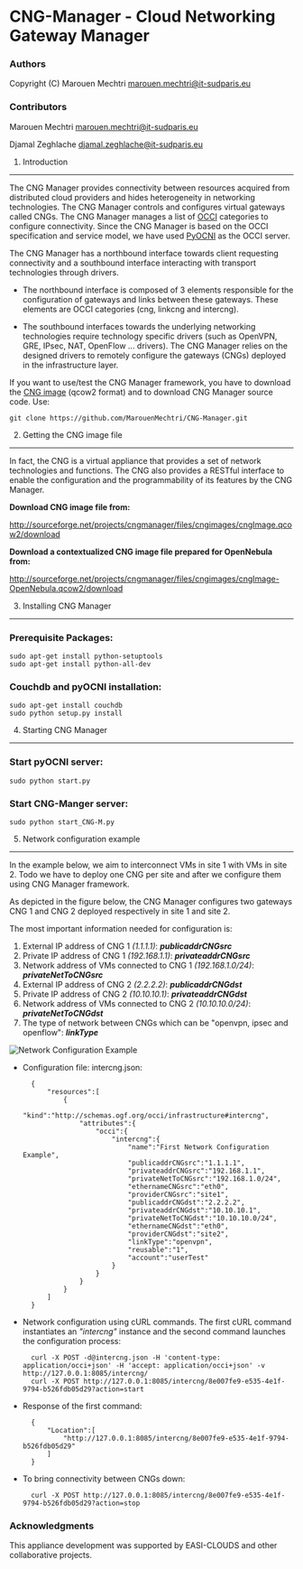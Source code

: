 CNG-Manager - Cloud Networking Gateway Manager
==============================================

### Authors

Copyright (C) Marouen Mechtri <marouen.mechtri@it-sudparis.eu>

### Contributors

Marouen Mechtri <marouen.mechtri@it-sudparis.eu>

Djamal Zeghlache <djamal.zeghlache@it-sudparis.eu>

1. Introduction
---------------

The CNG Manager provides connectivity between resources acquired from distributed cloud providers
and hides heterogeneity in networking technologies. The CNG Manager controls and configures virtual gateways called CNGs.
The CNG Manager manages a list of [OCCI](http://occi-wg.org/) categories to configure connectivity. Since the CNG Manager is based on the OCCI
specification and service model, we have used [PyOCNI](https://github.com/jordan-developer/pyOCNI) as the OCCI server.

The CNG Manager has a northbound interface towards client requesting connectivity and a southbound interface
interacting with transport technologies through drivers.

* The northbound interface is composed of 3 elements responsible for the configuration of
gateways and links between these gateways. These elements are OCCI categories (cng, linkcng and intercng).


* The southbound interfaces towards the underlying networking technologies require technology specific drivers (such as
OpenVPN, GRE, IPsec, NAT, OpenFlow ... drivers). The CNG Manager relies on the designed drivers to remotely configure
the gateways (CNGs) deployed in the infrastructure layer.

If you want to use/test the CNG Manager framework, you have to download the [CNG image](https://github.com/MarouenMechtri/CNG-Manager#2-getting-the-cng-image-file) (qcow2 format) and to download CNG Manager source code. Use:
 
    git clone https://github.com/MarouenMechtri/CNG-Manager.git

2. Getting the CNG image file
-----------------------------

In fact, the CNG is a virtual appliance that provides a set of network technologies and functions.
The CNG also provides a RESTful interface to enable the configuration and the programmability of its features by the CNG Manager.

**Download CNG image file from:**

http://sourceforge.net/projects/cngmanager/files/cngimages/cngImage.qcow2/download

**Download a contextualized CNG image file prepared for OpenNebula from:**

http://sourceforge.net/projects/cngmanager/files/cngimages/cngImage-OpenNebula.qcow2/download

3. Installing CNG Manager
-------------------------

### Prerequisite Packages:

    sudo apt-get install python-setuptools
    sudo apt-get install python-all-dev

### Couchdb and pyOCNI installation:

    sudo apt-get install couchdb
    sudo python setup.py install


4. Starting CNG Manager
-----------------------

### Start pyOCNI server:

    sudo python start.py


### Start CNG-Manger server:

    sudo python start_CNG-M.py


5. Network configuration example
--------------------------------------

In the example below, we aim to interconnect VMs in site 1 with VMs in site 2.
Todo we have to deploy one CNG per site and after we configure them using CNG Manager framework.

As depicted in the figure below, the CNG Manager configures two
gateways CNG 1 and CNG 2 deployed respectively in site 1 and site 2.

The most important information needed for configuration is:

1. External IP address of CNG 1 _(1.1.1.1)_: **_publicaddrCNGsrc_**
2. Private IP address of CNG 1 _(192.168.1.1)_: **_privateaddrCNGsrc_**
3. Network address of VMs connected to CNG 1 _(192.168.1.0/24)_: **_privateNetToCNGsrc_**
4. External IP address of CNG 2 _(2.2.2.2)_: **_publicaddrCNGdst_**
5. Private IP address of CNG 2 _(10.10.10.1)_: **_privateaddrCNGdst_**
6. Network address of VMs connected to CNG 2 _(10.10.10.0/24)_: **_privateNetToCNGdst_**
7. The type of network between CNGs which can be "openvpn, ipsec and openflow": **_linkType_**

![Network Configuration Example](https://raw.github.com/MarouenMechtri/CNG-Manager/master/pyocni/img/config-example.jpg)


* Configuration file: intercng.json:

        {
            "resources":[
                {
                    "kind":"http://schemas.ogf.org/occi/infrastructure#intercng",
                    "attributes":{
                        "occi":{
                            "intercng":{
                                "name":"First Network Configuration Example",
                                "publicaddrCNGsrc":"1.1.1.1",
                                "privateaddrCNGsrc":"192.168.1.1",
                                "privateNetToCNGsrc":"192.168.1.0/24",
                                "ethernameCNGsrc":"eth0",
                                "providerCNGsrc":"site1",
                                "publicaddrCNGdst":"2.2.2.2",
                                "privateaddrCNGdst":"10.10.10.1",
                                "privateNetToCNGdst":"10.10.10.0/24",
                                "ethernameCNGdst":"eth0",
                                "providerCNGdst":"site2",
                                "linkType":"openvpn",
                                "reusable":"1",
                                "account":"userTest"
                            }
                        }
                    }
                }
            ]
        }


* Network configuration using cURL commands. The first cURL command instantiates an _"intercng"_ instance and the second command launches the configuration process:

        curl -X POST -d@intercng.json -H 'content-type: application/occi+json' -H 'accept: application/occi+json' -v http://127.0.0.1:8085/intercng/
        curl -X POST http://127.0.0.1:8085/intercng/8e007fe9-e535-4e1f-9794-b526fdb05d29?action=start

* Response of the first command:

        {
            "Location":[
                "http://127.0.0.1:8085/intercng/8e007fe9-e535-4e1f-9794-b526fdb05d29"
            ]
        }

* To bring connectivity between CNGs down:

        curl -X POST http://127.0.0.1:8085/intercng/8e007fe9-e535-4e1f-9794-b526fdb05d29?action=stop
        
### Acknowledgments

This appliance development was supported by EASI-CLOUDS and other collaborative projects. 
